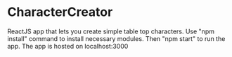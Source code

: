 # CharacterCreator
ReactJS app that lets you create simple table top characters.
Use "npm install" command to install necessary modules. Then "npm start" to run the app. The app is hosted on localhost:3000
